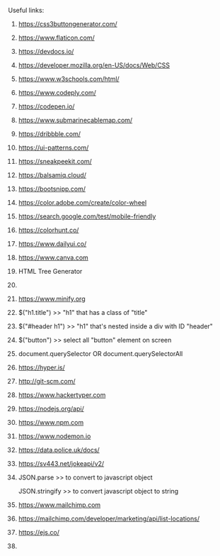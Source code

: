 Useful links:

1. https://css3buttongenerator.com/

2. https://www.flaticon.com/

3. https://devdocs.io/

4. https://developer.mozilla.org/en-US/docs/Web/CSS

5. https://www.w3schools.com/html/

6. https://www.codeply.com/

7. https://codepen.io/

8. https://www.submarinecablemap.com/

9. https://dribbble.com/

10. https://ui-patterns.com/

11. https://sneakpeekit.com/

12. https://balsamiq.cloud/

13. https://bootsnipp.com/

14. https://color.adobe.com/create/color-wheel

15. https://search.google.com/test/mobile-friendly

16. https://colorhunt.co/

17. https://www.dailyui.co/

18. https://www.canva.com

19. HTML Tree Generator

20. <script src="https://ajax.googleapis.com/ajax/libs/jquery/3.6.0/jquery.min.js"></script>

21. https://www.minify.org

22. $("h1.title") >> "h1" that has a class of "title"
23. $("#header h1") >> "h1" that's nested inside a div with ID "header"
24. $("button") >> select all "button" element on screen
25. document.querySelector OR document.querySelectorAll

26. https://hyper.is/

27. http://git-scm.com/

28. https://www.hackertyper.com

29. https://nodejs.org/api/

30. https://www.npm.com

31. https://www.nodemon.io

32. https://data.police.uk/docs/

33. https://sv443.net/jokeapi/v2/

34. JSON.parse >> to convert to javascript object

    JSON.stringify >> to convert javascript object to string
    
35. https://www.mailchimp.com

36. https://mailchimp.com/developer/marketing/api/list-locations/

37. https://ejs.co/

38. 


